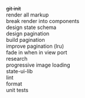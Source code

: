 ~~git init~~\
render all markup\
break render into components\
design state schema\
design pagination\
build pagination\
improve pagination (lru)\
fade in when in view port\
research\
progressive image loading\
state-ui-lib\
lint\
format\
unit tests